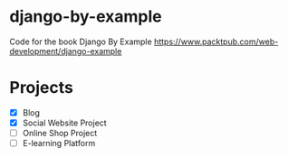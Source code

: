 # django-by-example

Code for the book Django By Example https://www.packtpub.com/web-development/django-example

# Projects 

- [x] Blog
- [x] Social Website Project 
- [ ] Online Shop Project
- [ ] E-learning Platform
